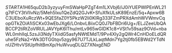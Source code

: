 $START$A1H65quD2b3yzyuyFmSWaHpPZgT4m1LXVbj6/iJ0iYUEPWlPEnWL21g7tFCY3tVllvNz/5Meh5Ixu1QeZdQ2GJvK+SfuXfkULsK89EnzE/5q+Apxw6BC3UEboXuRczWt+9QESfaZ0Y5PkzW2li0KIRg333FZmPRXdAmhWVWmvCqopGTkZOiA1iSCKx03wEbJXg6/LOnbvL8iixCQ0J7bFBDri6Ug+/ELJZeeUbQABCCP2tiRtZoVIRULJAVYpK6IThu/mtLv965wGIDK1c8+VSt1v59saz9OVd+nbaWL0mhlIqL5zsJi3NdyTXiidG5asfyNWtEMdT/9Pv4XIy2gQWr4CnHDoELdQRuhe5FzNa2+Wk3DTGGtqv5zgy967U7TJLkLaqtMdn7Yg2tj0fb5EBWd2YTdNnUZHtvVStUpfhItBmXp/HuWvuqDLQZ7XNxg$END$